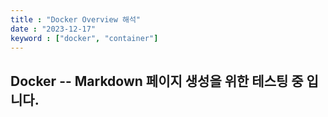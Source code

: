 ```yaml
---
title : "Docker Overview 해석"
date : "2023-12-17"
keyword : ["docker", "container"]
---
```


## Docker -- Markdown 페이지 생성을 위한 테스팅 중 입니다.